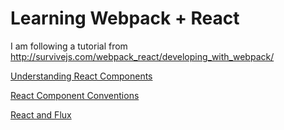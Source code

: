 # Learning Webpack + React

I am following a tutorial from http://survivejs.com/webpack_react/developing_with_webpack/

[Understanding React Components](http://survivejs.com/webpack_react/implementing_notes/#understanding-react-components)

[React Component Conventions](http://survivejs.com/webpack_react/implementing_notes/#react-component-conventions)

[React and Flux](http://survivejs.com/webpack_react/react_and_flux/)
